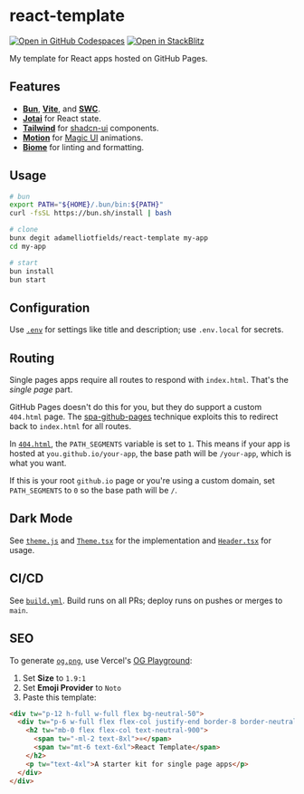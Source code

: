 # react-template

[![Open in GitHub Codespaces](https://github.com/codespaces/badge.svg)](https://codespaces.new/adamelliotfields/react-template?devcontainer_path=.devcontainer/devcontainer.json&machine=basicLinux32gb)
[![Open in StackBlitz](https://developer.stackblitz.com/img/open_in_stackblitz.svg)](https://pr.new/adamelliotfields/react-template)

My template for React apps hosted on GitHub Pages.

## Features

- [**Bun**](https://github.com/oven-sh/bun), [**Vite**](https://github.com/vitejs/vite), and [**SWC**](https://github.com/vitejs/vite-plugin-react-swc).
- [**Jotai**](https://github.com/pmndrs/jotai) for React state.
- [**Tailwind**](https://github.com/tailwindlabs/tailwindcss) for [shadcn-ui](https://github.com/shadcn-ui/ui) components.
- [**Motion**](https://github.com/framer/motion) for [Magic UI](https://github.com/magicuidesign/magicui) animations.
- [**Biome**](https://github.com/biomejs/biome) for linting and formatting.

## Usage

```sh
# bun
export PATH="${HOME}/.bun/bin:${PATH}"
curl -fsSL https://bun.sh/install | bash

# clone
bunx degit adamelliotfields/react-template my-app
cd my-app

# start
bun install
bun start
```

## Configuration

Use [`.env`](./.env) for settings like title and description; use `.env.local` for secrets.

## Routing

Single pages apps require all routes to respond with `index.html`. That's the _single page_ part.

GitHub Pages doesn't do this for you, but they do support a custom `404.html` page. The [spa-github-pages](https://github.com/rafgraph/spa-github-pages) technique exploits this to redirect back to `index.html` for all routes.

In [`404.html`](./public/404.html), the `PATH_SEGMENTS` variable is set to `1`. This means if your app is hosted at `you.github.io/your-app`, the base path will be `/your-app`, which is what you want.

If this is your root `github.io` page or you're using a custom domain, set `PATH_SEGMENTS` to `0` so the base path will be `/`.

## Dark Mode

See [`theme.js`](./public/theme.js) and [`Theme.tsx`](./src/components/Theme.tsx) for the implementation and [`Header.tsx`](./src/components/Header.tsx) for usage.

## CI/CD

See [`build.yml`](./.github/workflows/build.yml). Build runs on all PRs; deploy runs on pushes or merges to `main`.

## SEO

To generate [`og.png`](./public/og.png), use Vercel's [OG Playground](https://og-playground.vercel.app):
  1. Set **Size** to `1.9:1`
  2. Set **Emoji Provider** to `Noto`
  3. Paste this template:

```html
<div tw="p-12 h-full w-full flex bg-neutral-50">
  <div tw="p-6 w-full flex flex-col justify-end border-8 border-neutral-900">
    <h2 tw="mb-0 flex flex-col text-neutral-900">
      <span tw="-ml-2 text-8xl">⚛️</span>
      <span tw="mt-6 text-6xl">React Template</span>
    </h2>
    <p tw="text-4xl">A starter kit for single page apps</p>
  </div>
</div>
```

